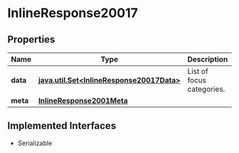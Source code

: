 

# InlineResponse20017


## Properties

Name | Type | Description | Notes
------------ | ------------- | ------------- | -------------
**data** | [**java.util.Set&lt;InlineResponse20017Data&gt;**](InlineResponse20017Data.md) | List of focus categories. |  [optional]
**meta** | [**InlineResponse2001Meta**](InlineResponse2001Meta.md) |  |  [optional]


## Implemented Interfaces

* Serializable


